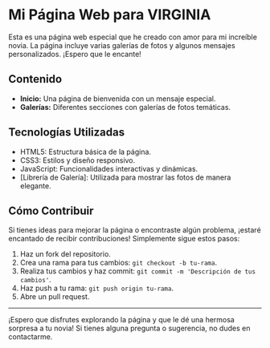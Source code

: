 # Mi Página Web para VIRGINIA

Esta es una página web especial que he creado con amor para mi increíble novia. La página incluye varias galerías de fotos y algunos mensajes personalizados. ¡Espero que le encante!

## Contenido

- **Inicio:** Una página de bienvenida con un mensaje especial.
- **Galerías:** Diferentes secciones con galerías de fotos temáticas.


## Tecnologías Utilizadas

- HTML5: Estructura básica de la página.
- CSS3: Estilos y diseño responsivo.
- JavaScript: Funcionalidades interactivas y dinámicas.
- [Librería de Galería]: Utilizada para mostrar las fotos de manera elegante.


## Cómo Contribuir

Si tienes ideas para mejorar la página o encontraste algún problema, ¡estaré encantado de recibir contribuciones! Simplemente sigue estos pasos:

1. Haz un fork del repositorio.
2. Crea una rama para tus cambios: `git checkout -b tu-rama`.
3. Realiza tus cambios y haz commit: `git commit -m 'Descripción de tus cambios'`.
4. Haz push a tu rama: `git push origin tu-rama`.
5. Abre un pull request.


---

¡Espero que disfrutes explorando la página y que le dé una hermosa sorpresa a tu novia! Si tienes alguna pregunta o sugerencia, no dudes en contactarme.
